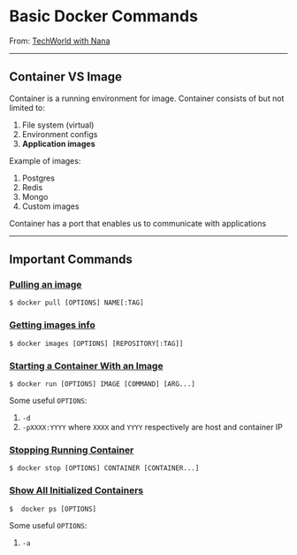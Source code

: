 # Basic Docker Commands
From: [TechWorld with Nana](https://youtu.be/3c-iBn73dDE)

---
## Container VS Image
Container is a running environment for image. Container consists of but not limited to:
1. File system (virtual)
2. Environment configs
3. **Application images**

Example of images:
1. Postgres
2. Redis
3. Mongo
4. Custom images

Container has a port that enables us to communicate with applications

---
## Important Commands

### [Pulling an image](https://docs.docker.com/engine/reference/commandline/pull/)

    $ docker pull [OPTIONS] NAME[:TAG]

### [Getting images info](https://docs.docker.com/engine/reference/commandline/images/)

    $ docker images [OPTIONS] [REPOSITORY[:TAG]]

### [Starting a Container With an Image](https://docs.docker.com/engine/reference/commandline/run/)

    $ docker run [OPTIONS] IMAGE [COMMAND] [ARG...]

Some useful `OPTIONS`:
1. `-d`
2. `-pXXXX:YYYY` where `XXXX` and `YYYY` respectively are host and container IP

### [Stopping Running Container](https://docs.docker.com/engine/reference/commandline/stop/)

    $ docker stop [OPTIONS] CONTAINER [CONTAINER...]

### [Show All Initialized Containers](https://docs.docker.com/engine/reference/commandline/ps/)

    $  docker ps [OPTIONS]

Some useful `OPTIONS`:
1. `-a`